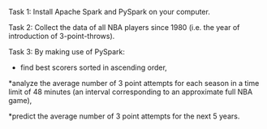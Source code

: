 Task 1: Install Apache Spark and PySpark on your computer.


Task 2: Collect the data of all NBA players since 1980 (i.e. the year of introduction of 3-point-throws).


Task 3: By making use of PySpark:
 * find best scorers sorted in ascending order,

  *analyze the average number of 3 point attempts for each season in a time limit of 48 minutes (an interval corresponding to an approximate full NBA game),
  
  *predict the average number of 3 point attempts for the next 5 years.
